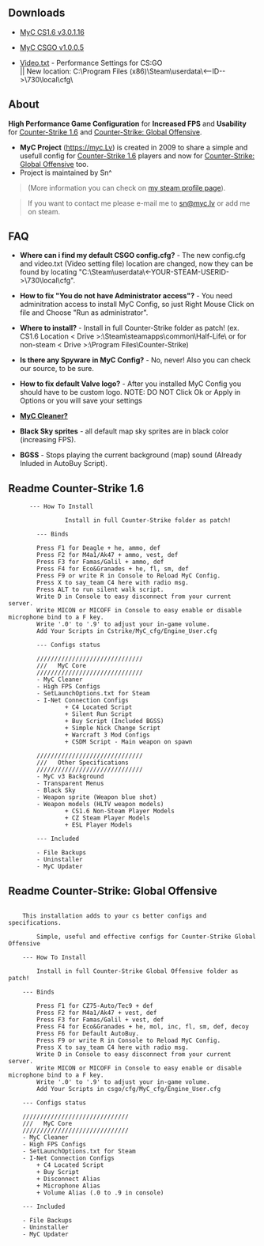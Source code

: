 ## Downloads ##

* [MyC CS1.6 v3.0.1.16](https://github.com/sniperzik/myc/releases/download/v3.0.1.16/MyC_CS1.6_v3.0.1.16.exe)

* [MyC CSGO v1.0.0.5](https://github.com/sniperzik/myc/releases/download/v1.0.0.5/MyC_CSGO_v1.0.0.5.exe)

* [Video.txt](https://raw.githubusercontent.com/sniperzik/myc/master/video.txt) - Performance Settings for CS:GO  
|| New location: C:\Program Files (x86)\Steam\userdata\\<--ID-->\730\local\cfg\

## About ##

**High Performance Game Configuration** for **Increased FPS** and **Usability** for [Counter-Strike 1.6](http://store.steampowered.com/app/10/) and [Counter-Strike: Global Offensive](http://store.steampowered.com/app/730/).

  * **MyC Project** (https://myc.Lv) is created in 2009 to share a simple and usefull config for [Counter-Strike 1.6](http://store.steampowered.com/app/10/) players and now for [Counter-Strike: Global Offensive](http://store.steampowered.com/app/730/) too.
  * Project is maintained by Sn^

> (More information you can check on [my steam profile page](http://steamcommunity.com/id/sndg)).

> If you want to contact me please e-mail me to [sn@myc.lv](mailto:sn@myc.lv) or add me on steam.

## FAQ ##

  * **Where can i find my default CSGO config.cfg?** - The new config.cfg and video.txt (Video setting file) location are changed, now they can be found by locating "C:\Steam\userdata\\<-YOUR-STEAM-USERID->\730\local\cfg".

  * **How to fix "You do not have Administrator access"?** - You need adminitration access to install MyC Config, so just Right Mouse Click on file and Choose "Run as administrator".

  * **Where to install?** - Install in full Counter-Strike folder as patch! (ex. CS1.6 Location < Drive >:\Steam\steamapps\common\Half-Life\ or for non-steam < Drive >:\Program Files\Counter-Strike)

  * **Is there any Spyware in MyC Config?** - No, never! Also you can check our source, to be sure.

  * **How to fix default Valve logo?** - After you installed MyC Config you should have to be custom logo.
NOTE: DO NOT Click Ok or Apply in Options or you will save your settings

  * **[MyC Cleaner?](https://github.com/sniperzik/myc/blob/wiki/MyC_Cleaner.md)**

  * **Black Sky sprites** - all default map sky sprites are in black color (increasing FPS).

  * **BGSS** - Stops playing the current background (map) sound (Already Inluded in AutoBuy Script).

## Readme Counter-Strike 1.6 ##
```
      --- How To Install
        
                Install in full Counter-Strike folder as patch!
        
        --- Binds
        
		Press F1 for Deagle + he, ammo, def				
		Press F2 for M4a1/Ak47 + ammo, vest, def	
		Press F3 for Famas/Galil + ammo, def	
		Press F4 for Eco&Granades + he, fl, sm, def	
		Press F9 or write R in Console to Reload MyC Config.
		Press X to say_team C4 here with radio msg.		
		Press ALT to run silent walk script.
		Write D in Console to easy disconnect from your current server.
		Write MICON or MICOFF in Console to easy enable or disable microphone bind to a F key.
		Write '.0' to '.9' to adjust your in-game volume.
		Add Your Scripts in Cstrike/MyC_cfg/Engine_User.cfg
        
        --- Configs status
        
        //////////////////////////////
        ///   MyC Core
        //////////////////////////////
        - MyC Cleaner
        - High FPS Configs
        - SetLaunchOptions.txt for Steam
        - I-Net Connection Configs
                + C4 Located Script
                + Silent Run Script
                + Buy Script (Included BGSS)
                + Simple Nick Change Script
                + Warcraft 3 Mod Configs
                + CSDM Script - Main weapon on spawn
        
        //////////////////////////////
        ///   Other Specifications      
        //////////////////////////////
        - MyC v3 Background
        - Transparent Menus
        - Black Sky
        - Weapon sprite (Weapon blue shot)
        - Weapon models (HLTV weapon models)
                + CS1.6 Non-Steam Player Models
                + CZ Steam Player Models
                + ESL Player Models

        --- Included
        
        - File Backups
        - Uninstaller
        - MyC Updater
```

## Readme Counter-Strike: Global Offensive ##
```

	This installation adds to your cs better configs and specifications.
	
		Simple, useful and effective configs for Counter-Strike Global Offensive
			
	--- How To Install
	
		Install in full Counter-Strike Global Offensive folder as patch!
	
	--- Binds
	
		Press F1 for CZ75-Auto/Tec9 + def
		Press F2 for M4a1/Ak47 + vest, def
		Press F3 for Famas/Galil + vest, def
		Press F4 for Eco&Granades + he, mol, inc, fl, sm, def, decoy
		Press F6 for Default AutoBuy.
		Press F9 or write R in Console to Reload MyC Config.
		Press X to say_team C4 here with radio msg.		
		Write D in Console to easy disconnect from your current server.
		Write MICON or MICOFF in Console to easy enable or disable microphone bind to a F key.
		Write '.0' to '.9' to adjust your in-game volume.
		Add Your Scripts in csgo/cfg/MyC_cfg/Engine_User.cfg
	
	--- Configs status
	
	//////////////////////////////
	///   MyC Core
	//////////////////////////////
	- MyC Cleaner
	- High FPS Configs
	- SetLaunchOptions.txt for Steam
	- I-Net Connection Configs
		+ C4 Located Script
		+ Buy Script
		+ Disconnect Alias
		+ Microphone Alias
		+ Volume Alias (.0 to .9 in console)
	
	--- Included
	
	- File Backups
	- Uninstaller
	- MyC Updater
	
```
